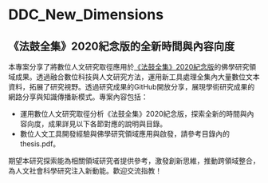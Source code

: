 # DDC_New_Dimensions

## 《法鼓全集》2020紀念版的全新時間與內容向度

本專案分享了將數位人文研究取徑應用於[《法鼓全集》2020紀念版](https://ddc.shengyen.org/)的佛學研究領域成果。透過融合數位科技與人文研究方法，運用新工具處理全集內大量數位文本資料，拓展了研究視野。透過研究成果的GitHub開放分享，展現學術研究成果的網路分享與知識傳播新模式。專案內容包括：

-	運用數位人文研究取徑分析《法鼓全集》2020紀念版，探索全新的時間與內容向度，成果詳見以下各節對應的說明與目錄。
-	數位人文工具開發經驗與佛學研究領域應用與啟發，請參考目錄內的thesis.pdf。
  
期望本研究探索能為相關領域研究者提供參考，激發創新思維，推動跨領域整合，為人文社會科學研究注入新動能。歡迎交流指教！
